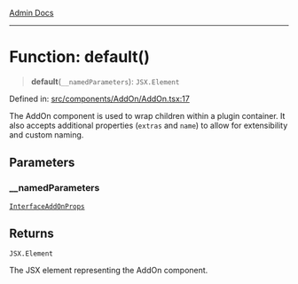 [Admin Docs](/)

***

# Function: default()

> **default**(`__namedParameters`): `JSX.Element`

Defined in: [src/components/AddOn/AddOn.tsx:17](https://github.com/PalisadoesFoundation/talawa-admin/blob/main/src/components/AddOn/AddOn.tsx#L17)

The AddOn component is used to wrap children within a plugin container.
It also accepts additional properties (`extras` and `name`) to allow for
extensibility and custom naming.

## Parameters

### \_\_namedParameters

[`InterfaceAddOnProps`](../../../../types/AddOn/interface/interfaces/InterfaceAddOnProps.md)

## Returns

`JSX.Element`

The JSX element representing the AddOn component.
